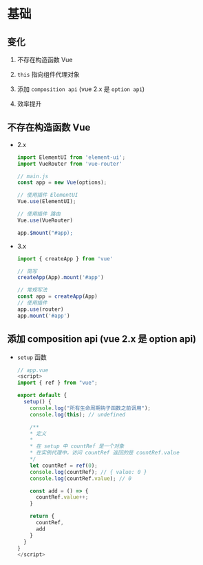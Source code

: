 # 基础

## 变化

1. 不存在构造函数 Vue

2. `this` 指向组件代理对象

3. 添加 `composition api` (vue 2.x 是 `option api`)

4. 效率提升

## 不存在构造函数 Vue

+ 2.x

  ```js
  import ElementUI from 'element-ui';
  import VueRouter from 'vue-router'

  // main.js
  const app = new Vue(options);

  // 使用插件 ElementUI
  Vue.use(ElementUI);

  // 使用插件 路由
  Vue.use(VueRouter)

  app.$mount("#app);
  ```

+ 3.x

  ```js
  import { createApp } from 'vue'

  // 简写
  createApp(App).mount('#app')

  // 常规写法
  const app = createApp(App)
  // 使用插件
  app.use(router)
  app.mount('#app')
  ```

## 添加 composition api (vue 2.x 是 option api)

+ `setup` 函数

  ```js
  // app.vue
  <script>
  import { ref } from "vue";

  export default {
    setup() {
      console.log("所有生命周期钩子函数之前调用");
      console.log(this); // undefined

      /**
      * 定义
      *
      * 在 setup 中 countRef 是一个对象
      * 在实例代理中，访问 countRef 返回的是 countRef.value
      */
      let countRef = ref(0);
      console.log(countRef); // { value: 0 }
      console.log(countRef.value); // 0

      const add = () => {
        countRef.value++;
      }

      return {
        countRef,
        add
      }
    }
  }
  </script>
  ```

